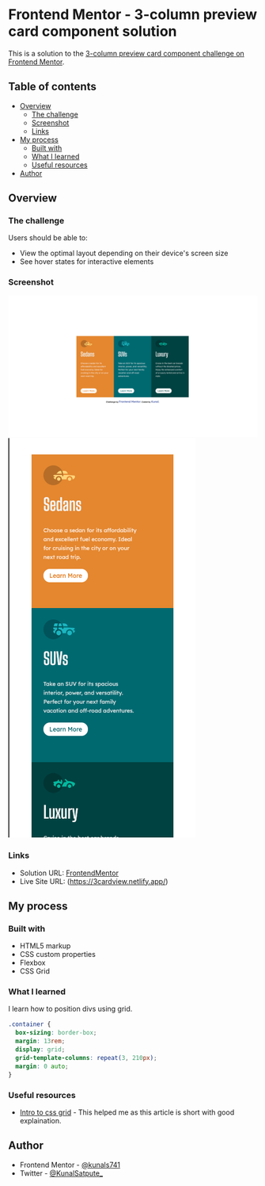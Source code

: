 # Frontend Mentor - 3-column preview card component solution

This is a solution to the [3-column preview card component challenge on Frontend Mentor](https://www.frontendmentor.io/challenges/3column-preview-card-component-pH92eAR2-).

## Table of contents

- [Overview](#overview)
  - [The challenge](#the-challenge)
  - [Screenshot](#screenshot)
  - [Links](#links)
- [My process](#my-process)
  - [Built with](#built-with)
  - [What I learned](#what-i-learned)
  - [Useful resources](#useful-resources)
- [Author](#author)

## Overview

### The challenge

Users should be able to:

- View the optimal layout depending on their device's screen size
- See hover states for interactive elements

### Screenshot

![](./images/DesktopView.png)
![](./images/MobileView.png)

### Links

- Solution URL: [FrontendMentor](https://www.frontendmentor.io/solutions/3-column-preview-card-component-WHmjo2vaL)
- Live Site URL: (https://3cardview.netlify.app/)

## My process

### Built with

- HTML5 markup
- CSS custom properties
- Flexbox
- CSS Grid

### What I learned

I learn how to position divs using grid.

```css
.container {
  box-sizing: border-box;
  margin: 13rem;
  display: grid;
  grid-template-columns: repeat(3, 210px);
  margin: 0 auto;
}
```

### Useful resources

- [Intro to css grid](https://css-tricks.com/snippets/css/complete-guide-grid/) - This helped me as this article is short with good explaination.

## Author

- Frontend Mentor - [@kunals741](https://www.frontendmentor.io/profile/kunals741)
- Twitter - [@KunalSatpute\_](https://twitter.com/KunalSatpute_)
